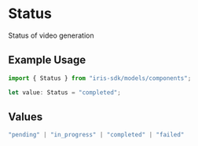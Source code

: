 # Status

Status of video generation

## Example Usage

```typescript
import { Status } from "iris-sdk/models/components";

let value: Status = "completed";
```

## Values

```typescript
"pending" | "in_progress" | "completed" | "failed"
```